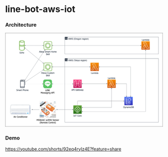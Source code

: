 # line-bot-aws-iot

### Architecture

<img src="img/m5_ac_remote.png" width="640">

### Demo

https://youtube.com/shorts/92eq4ryIz4E?feature=share

